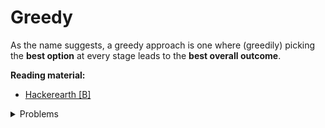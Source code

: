 # Greedy
As the name suggests, a greedy approach is one where (greedily) picking the **best option** at every stage leads to the **best overall outcome**.

**Reading material:**
* [Hackerearth [B]](https://www.hackerearth.com/practice/algorithms/greedy/basics-of-greedy-algorithms/tutorial/)

<details>
<summary>Problems</summary>
<ul>
    <li><a href="https://codeforces.com/problemset/problem/1392/A">CF 1392 A</a></li>
    <li><a href="https://codeforces.com/problemset/problem/1295/A">CF 1295 A</a></li>
    <li><a href="https://codeforces.com/problemset/problem/1466/B">CF 1466 B</a></li>
    <li><a href="https://codeforces.com/problemset/problem/514/A">CF 514 A</a></li>
    <li><a href="https://codeforces.com/problemset/problem/766/B">CF 766 B</a></li>
    <li><a href="https://codeforces.com/problemset/problem/1148/A">CF 1148 A</a></li>
    <li><a href="https://codeforces.com/problemset/problem/1321/A">CF 1321 A</a></li>
    <li><a href="https://codeforces.com/problemset/problem/1325/B">CF 1325 B</a></li>
    <li><a href="https://codeforces.com/problemset/problem/1077/B">CF 1077 B</a></li>
    <li><a href="https://codeforces.com/problemset/problem/1076/A">CF 1076 A</a></li>
    <li><a href="https://codeforces.com/problemset/problem/512/A">CF 512 A</a></li>
    <li><a href="https://codeforces.com/problemset/problem/1406/B">CF 1406 B</a></li>
    <li><a href="https://codeforces.com/contest/1236/problem/C">CF 1236 C</a></li>
    <li><a href="https://codeforces.com/contest/1251/problem/B">CF 1251 B</a></li>
</ul>
</details>
